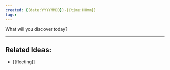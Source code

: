 ```yaml
---
created: {{date:YYYYMMDD}}-{{time:HHmm}}
tags:
---
```


What will you discover today?

---
## Related Ideas:
* [[fleeting]]

